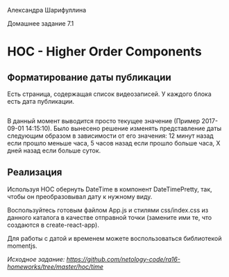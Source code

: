 Александра Шарифуллина

Домашнее задание 7.1

<h1>HOC - Higher Order Components</h1>

<h2>Форматирование даты публикации </h2>

Есть страница, содержащая список видеозаписей. У каждого блока есть дата публикации.

<img src="https://raw.githubusercontent.com/netology-code/ra16-homeworks/master/hoc/time/assets/time.png" alt=""/>

В данный момент выводится просто текущее значение (Пример 2017-09-01 14:15:10). Было вынесено решение изменять представление даты следующим образом в зависимости от его значения: 12 минут назад если прошло меньше часа, 5 часов назад если прошло больше часа, X дней назад если больше суток.

<h2>Реализация</h2>

Используя HOC обернуть DateTime в компонент DateTimePretty, так, чтобы он преобразовывал дату к нужному виду.

Воспользуйтесь готовым файлом App.js и стилями css/index.css из данного каталога в качестве отправной точки (замените ими те, что создаются в create-react-app).

Для работы с датой и временем можете воспользоваться библиотекой momentjs.

<i>Исходное задание: https://github.com/netology-code/ra16-homeworks/tree/master/hoc/time </i>
